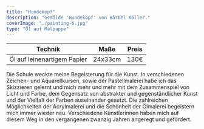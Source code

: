 ```yaml
---
title: "Hundekopf"
description: "Gemälde 'Hundekopf' von Bärbel Köller."
coverImage: "./painting-6.jpg"
type: "Öl auf Malpappe"
---
```


| Technik                        | Maße    | Preis |
|--------------------------------|---------|-------|
| Öl auf leinenartigem Papier    | 24x33cm | 130€  |


Die Schule weckte meine Begeisterung für die Kunst. In verschiedenen Zeichen- und Aquarellkursen, sowie der Pastellmalerei habe ich das Skizzieren gelernt und mich mehr und mehr mit dem Zusammenspiel von Licht und Farbe, dem Gegensatz von abstrakter und gegenständlicher Kunst und der Vielfalt der Farben auseinander gesetzt. Die zahlreichen Möglichkeiten der Acrylmalerei und die Schönheit der Ölmalerei begeistern mich immer wieder neu. Verschiedene Künstlerinnen haben mich auf diesem Weg in den vergangenen zwanzig Jahren angeregt und gefördert.